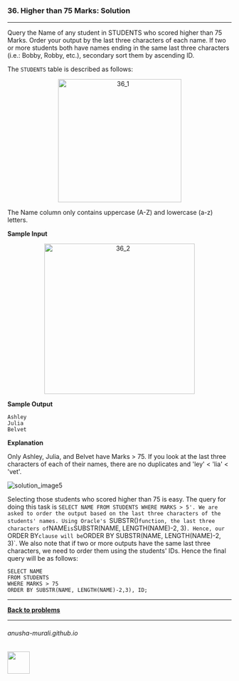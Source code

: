 ### 36. Higher than 75 Marks: Solution

---
 Query the Name of any student in STUDENTS who scored higher than 75 Marks. Order your output by the last three characters of each name. If two or more students both have names ending in the same last three characters (i.e.: Bobby, Robby, etc.), 
 secondary sort them by ascending ID.
 
The `STUDENTS` table is described as follows:

<p align="center">
<img width="277" alt="36_1" src="https://github.com/user-attachments/assets/405a7322-3677-4a08-ae05-6f9e42c8b883" />
</p>

The Name column only contains uppercase (A-Z) and lowercase (a-z) letters.

**Sample Input**

<p align="center">
<img width="338" alt="36_2" src="https://github.com/user-attachments/assets/81576432-35f9-4621-96d7-2857bc5c53fe" />
</p>

**Sample Output**

```
Ashley
Julia
Belvet
```

**Explanation**

Only Ashley, Julia, and Belvet have Marks > 75. If you look at the last three characters of each of their names, 
there are no duplicates and 'ley' < 'lia' < 'vet'.

![solution_image5](https://github.com/user-attachments/assets/82f796e0-28cb-4ef0-bcdc-1a701ce7db53)

Selecting those students who scored higher than 75 is easy. The query for doing this task is `SELECT NAME FROM STUDENTS WHERE MARKS > 5'. We are asked to order the output based on the last three characters of the students' names. Using Oracle's `SUBSTR()` function, the last three characters of `NAME` is `SUBSTR(NAME, LENGTH(NAME)-2, 3)`. Hence, our `ORDER BY` clause will be `ORDER BY SUBSTR(NAME, LENGTH(NAME)-2, 3)`. We also note that if two or more outputs have the same last three characters, we need to order them using the students' IDs. Hence the final query will be as follows:

```
SELECT NAME 
FROM STUDENTS
WHERE MARKS > 75
ORDER BY SUBSTR(NAME, LENGTH(NAME)-2,3), ID;
```

---

**[Back to problems](./problems.md)**

* * *
###### anusha-murali.github.io

<img src="https://github.com/anusha-murali/anusha-murali.github.io/assets/111596338/639243aa-2857-4595-a65a-7852762bb002" width="50" height="50"/>
